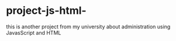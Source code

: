 # project-js-html-
this is another project from my university about administration using JavasScript and HTML

